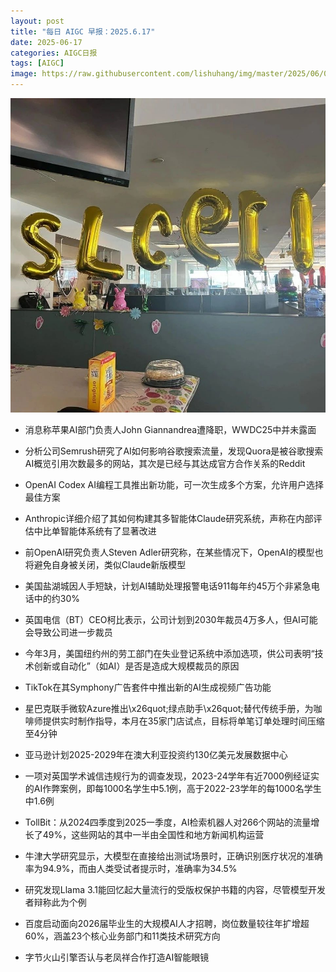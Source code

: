 ```yaml
---
layout: post
title: "每日 AIGC 早报：2025.6.17"
date: 2025-06-17
categories: AIGC日报
tags: [AIGC]
image: https://raw.githubusercontent.com/lishuhang/img/master/2025/06/0617-d.jpg
---
```


![封面图](https://raw.githubusercontent.com/lishuhang/img/master/2025/06/0617-d.jpg)

  - 消息称苹果AI部门负责人John Giannandrea遭降职，WWDC25中并未露面

  - 分析公司Semrush研究了AI如何影响谷歌搜索流量，发现Quora是被谷歌搜索AI概览引用次数最多的网站，其次是已经与其达成官方合作关系的Reddit

  - OpenAI Codex AI编程工具推出新功能，可一次生成多个方案，允许用户选择最佳方案

  - Anthropic详细介绍了其如何构建其多智能体Claude研究系统，声称在内部评估中比单智能体系统有了显著改进

  - 前OpenAI研究负责人Steven Adler研究称，在某些情况下，OpenAI的模型也将避免自身被关闭，类似Claude新版模型

  - 美国盐湖城因人手短缺，计划AI辅助处理报警电话911每年约45万个非紧急电话中的约30%

  - 英国电信（BT）CEO柯比表示，公司计划到2030年裁员4万多人，但AI可能会导致公司进一步裁员

  - 今年3月，美国纽约州的劳工部门在失业登记系统中添加选项，供公司表明“技术创新或自动化”（如AI）是否是造成大规模裁员的原因

  - TikTok在其Symphony广告套件中推出新的AI生成视频广告功能

  - 星巴克联手微软Azure推出\x26quot;绿点助手\x26quot;替代传统手册，为咖啡师提供实时制作指导，本月在35家门店试点，目标将单笔订单处理时间压缩至4分钟

  - 亚马逊计划2025-2029年在澳大利亚投资约130亿美元发展数据中心

  - 一项对英国学术诚信违规行为的调查发现，2023-24学年有近7000例经证实的AI作弊案例，即每1000名学生中5.1例，高于2022-23学年的每1000名学生中1.6例

  - TollBit：从2024四季度到2025一季度，AI检索机器人对266个网站的流量增长了49%，这些网站的其中一半由全国性和地方新闻机构运营

  - 牛津大学研究显示，大模型在直接给出测试场景时，正确识别医疗状况的准确率为94.9%，而由人类受试者提示时，准确率为34.5%

  - 研究发现Llama 3.1能回忆起大量流行的受版权保护书籍的内容，尽管模型开发者辩称此为个例

  - 百度启动面向2026届毕业生的大规模AI人才招聘，岗位数量较往年扩增超60%，涵盖23个核心业务部门和11类技术研究方向

  - 字节火山引擎否认与老凤祥合作打造AI智能眼镜